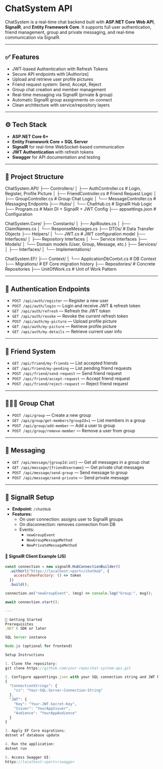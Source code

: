 # ChatSystem API

ChatSystem is a real-time chat backend built with **ASP.NET Core Web API**, **SignalR**, and **Entity Framework Core**. It supports full user authentication, friend management, group and private messaging, and real-time communication via SignalR.

---

## ✅ Features

- JWT-based Authentication with Refresh Tokens
- Secure API endpoints with [Authorize]
- Upload and retrieve user profile pictures
- Friend request system: Send, Accept, Reject
- Group chat creation and member management
- Real-time messaging via SignalR (private & group)
- Automatic SignalR group assignments on connect
- Clean architecture with service/repository layers

---

## ⚙️ Tech Stack

- **ASP.NET Core 6+**
- **Entity Framework Core + SQL Server**
- **SignalR** for real-time WebSocket-based communication
- **JWT Authentication** with refresh tokens
- **Swagger** for API documentation and testing

---

## 📁 Project Structure

ChatSystem.API/
├── Controllers/
│ ├── AuthController.cs # Login, Register, Profile Picture
│ ├── FriendController.cs # Friend Request Logic
│ ├── GroupController.cs # Group Chat Logic
│ └── MessageController.cs # Messaging Endpoints
├── Hubs/
│ └── ChatHub.cs # SignalR Hub Logic
├── Program.cs # Main DI + SignalR + JWT Config
├── appsettings.json # Configuration

ChatSystem.Core/
├── Constants/
│ ├── ApiRoutes.cs
│ ├── ClaimNames.cs
│ └── ResponseMessages.cs
├── DTOs/ # Data Transfer Objects
├── Helpers/
│ └── JWT.cs # JWT configuration model
├── Interfaces/
│ ├── Repository Interfaces
│ └── Service Interfaces
├── Models/
│ └── Domain models (User, Group, Message, etc.)
├── Services/
│ ├── Interfaces/
│ └── Implementations/

ChatSystem.EF/
├── Context/
│ └── ApplicationDbContxt.cs # DB Context
├── Migrations/ # EF Core migration history
├── Repositories/ # Concrete Repositories
├── UnitOfWork.cs # Unit of Work Pattern

---

## 🔐 Authentication Endpoints

- `POST /api/auth/register` — Register a new user  
- `POST /api/auth/login` — Login and receive JWT & refresh token  
- `GET /api/auth/refresh` — Refresh the JWT token  
- `GET /api/auth/revoke` — Revoke the current refresh token  
- `POST /api/auth/my-picture` — Upload profile picture  
- `GET /api/auth/my-picture` — Retrieve profile picture  
- `GET /api/auth/my-details` — Retrieve current user info  

---

## 👥 Friend System

- `GET /api/friend/my-friends` — List accepted friends  
- `GET /api/friend/my-pending` — List pending friend requests  
- `POST /api/friend/send-request` — Send friend request  
- `POST /api/friend/accept-request` — Accept friend request  
- `POST /api/friend/reject-request` — Reject friend request  

---

## 🧑‍🤝‍🧑 Group Chat

- `POST /api/group` — Create a new group  
- `GET /api/group/get-members?groupId=1` — List members in a group  
- `POST /api/group/add-member` — Add a user to group  
- `POST /api/group/remove-member` — Remove a user from group  

---

## 💬 Messaging

- `GET /api/message/{groupId:int}` — Get all messages in a group chat  
- `GET /api/message/{friendUsername}` — Get private chat messages  
- `POST /api/message/send-group` — Send message to group  
- `POST /api/message/send-private` — Send private message  

---

## 🔌 SignalR Setup

- **Endpoint:** `/chatHub`
- **Features:**
  - On user connection: assigns user to SignalR groups
  - On disconnection: removes connection from DB
  - Events:
    - `newGroupEvent`
    - `NewGroupMessageMethod`
    - `NewPrivateMessageMethod`

#### 🔧 SignalR Client Example (JS)

```javascript
const connection = new signalR.HubConnectionBuilder()
  .withUrl("https://localhost:<port>/chatHub", {
    accessTokenFactory: () => token
  })
  .build();

connection.on("newGroupEvent", (msg) => console.log("Group:", msg));

await connection.start();

---

🚀 Getting Started
Prerequisites
.NET 6 SDK or later

SQL Server instance

Node.js (optional for frontend)

Setup Instructions

1. Clone the repository:
git clone https://github.com/your-repo/chat-system-api.git

2. Configure appsettings.json with your SQL connection string and JWT keys:
{
  "ConnectionStrings": {
    "cs": "Your-SQL-Server-Connection-String"
  },
  "JWT": {
    "Key": "Your-JWT-Secret-Key",
    "Issuer": "YourAppIssuer",
    "Audience": "YourAppAudience"
  }
}

3. Apply EF Core migrations:
dotnet ef database update

4. Run the application:
dotnet run

5. Access Swagger UI:
https://localhost:<port>/swagger
